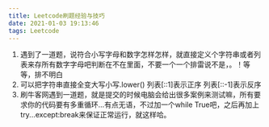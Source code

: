 ```yaml
---
title: Leetcode刷题经验与技巧
date: 2021-01-03 19:13:46
tags: Leetcode
---
```


1. 遇到了一道题，说符合小写字母和数字怎样怎样，就直接定义个字符串或者列表来存所有数字字母吧判断在不在里面，不要一个一个排雷说不是，。！等等，排不明白
2. 可以把字符串直接全变大写小写.lower() 列表[::1]表示正序 列表[::-1]表示反序
3. 刷牛客网遇到一道题，就是提交的时候电脑会给出很多案例来测试嘛，所有要求你的代码要有多重循环...有点无语，不过加一个while True吧，之后再加上try...except:break来保证正常运行，就这样哈。